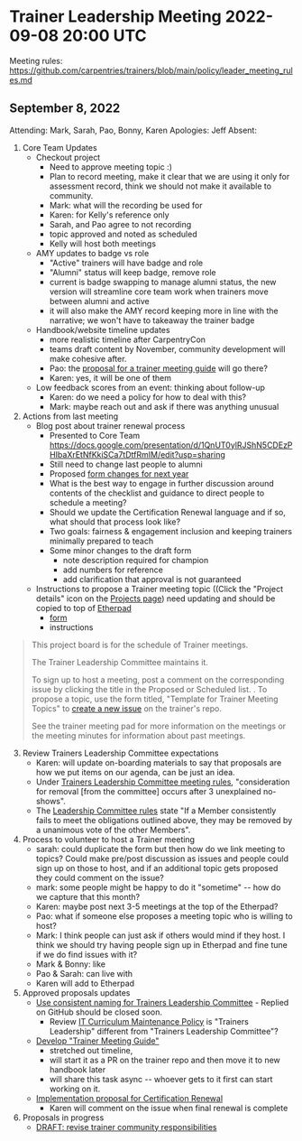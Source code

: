 # Trainer Leadership Meeting 2022-09-08 20:00 UTC

Meeting rules: https://github.com/carpentries/trainers/blob/main/policy/leader_meeting_rules.md

## September 8, 2022
Attending: Mark, Sarah, Pao, Bonny, Karen
Apologies: Jeff
Absent: 

1. Core Team Updates
    - Checkout project
        - Need to approve meeting topic :)
        - Plan to record meeting, make it clear that we are using it only for 
        assessment record, think we should not make it available to community.
        - Mark: what will the recording be used for
        - Karen: for Kelly's reference only
        - Sarah, and Pao agree to not recording
        - topic approved and noted as scheduled
        - Kelly will host both meetings
    - AMY updates to badge vs role
        - "Active" trainers will have badge and role
        - "Alumni" status will keep badge, remove role
        - current is badge swapping to manage alumni status, the new version 
        will streamline core team work when trainers move between alumni and 
        active
        - it will also make the AMY record keeping more in line with the 
        narrative; we won't have to takeaway the trainer badge
    - Handbook/website timeline updates
        - more realistic timeline after CarpentryCon
        - teams draft content by November, community development will make 
        cohesive after. 
        - Pao: the [proposal for a trainer meeting guide](https://github.com/carpentries/trainers/issues/201) will go there?
        - Karen: yes, it will be one of them
    - Low feedback scores from an event: thinking about follow-up
        - Karen: do we need a policy for how to deal with this? 
        - Mark: maybe reach out and ask if there was anything unusual
2. Actions from last meeting
    - Blog post about trainer renewal process
        - Presented to Core Team https://docs.google.com/presentation/d/1QnUT0ylRJShN5CDEzPHIbaXrEtNfKkiSCa7tDtfRmIM/edit?usp=sharing 
        - Still need to change last people to alumni
        - Proposed [form changes for next year](https://docs.google.com/forms/d/1c4GRan7J1Ubz1FkHVBtQJfZ8X4azImS03jyilQOpTSA/edit?usp=sharing)
        - What is the best way to engage in further discussion around contents 
        of the checklist and guidance to direct people to schedule a meeting?
        - Should we update the Certification Renewal language and if so, what 
        should that process look like?
        - Two goals: fairness & engagement inclusion and keeping trainers 
        minimally prepared to teach
        - Some minor changes to the draft form 
            - note description required for champion
            - add numbers for reference
            - add clarification that approval is not guaranteed
    - Instructions to propose a Trainer meeting topic ((Click the "Project 
    details" icon on the [Projects page](https://github.com/orgs/carpentries/projects/4/views/1)) 
    need updating and should be copied to top of 
    [Etherpad](https://pad.carpentries.org/trainers)
        - [form](https://github.com/orgs/carpentries/projects/4/views/2)
        - instructions
> This project board is for the schedule of Trainer meetings.
> 
> The Trainer Leadership Committee maintains it.
> 
> To sign up to host a meeting, post a comment on the corresponding issue by clicking the title in the Proposed or Scheduled list. . To propose a topic, use the form titled, "Template for Trainer Meeting Topics" to [create a new issue](https://github.com/carpentries/trainers/issues/new/choose) on the trainer's repo.
> 
> See the trainer meeting pad for more information on the meetings or the meeting minutes for information about past meetings.

3. Review Trainers Leadership Committee expectations
    - Karen: will update on-boarding materials to say that proposals are how we 
    put items on our agenda, can be just an idea.
    - Under [Trainers Leadership Committee meeting rules](https://github.com/carpentries/trainers/blob/main/policy/leader_meeting_rules.md), "consideration for removal [from the committee] occurs after 3 unexplained 
    no-shows".
    - The [Leadership Committee rules](https://github.com/carpentries/trainers/blob/main/governance.md#removal) 
    state "If a Member consistently fails to meet the obligations outlined 
    above, they may be removed by a unanimous vote of the other Members". 
4. Process to volunteer to host a Trainer meeting
    - sarah: could duplicate the form but then how do we link meeting to 
    topics? Could make pre/post discussion as issues and people could sign up 
    on those to host, and if an additional topic gets proposed they could 
    comment on the issue?
    - mark: some people might be happy to do it "sometime" -- how do we capture 
    that this month?
    - Karen: maybe post next 3-5 meetings at the top of the Etherpad?
    - Pao: what if someone else proposes a meeting topic who is willing to 
    host?
    - Mark: I think people can just ask if others would mind if they host. I 
    think we should try having people sign up in Etherpad and fine tune if we 
    do find issues with it?
    - Mark & Bonny: like
    - Pao & Sarah: can live with
    - Karen will add to Etherpad
5. Approved proposals updates
    - [Use consistent naming for Trainers Leadership Committee](https://github.com/carpentries/trainers/issues/193)
            - Replied on GitHub should be closed soon.
        - Review [IT Curriculum Maintenance Policy](https://github.com/carpentries/trainers/blob/main/policy/it_curriculum_maintainance.md) 
        is "Trainers Leadership" different from "Trainers Leadership Committee"?
    - [Develop "Trainer Meeting Guide"](https://github.com/carpentries/trainers/issues/201)
        - stretched out timeline, 
        - will start it as a PR on the trainer repo and then move it to new 
        handbook later 
        - will share this task async -- whoever gets to it first can start 
        working on it.
    - [Implementation proposal for Certification Renewal](https://github.com/carpentries/trainers/issues/167)
        - Karen will comment on the issue when final renewal is complete
6. Proposals in progress 
    - [DRAFT: revise trainer community responsibilities](https://github.com/carpentries/trainers/issues/184)
